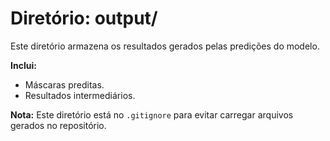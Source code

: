 # Diretório: output/

Este diretório armazena os resultados gerados pelas predições do modelo.

**Inclui:**
- Máscaras preditas.
- Resultados intermediários.

**Nota:** Este diretório está no `.gitignore` para evitar carregar arquivos gerados no repositório.

